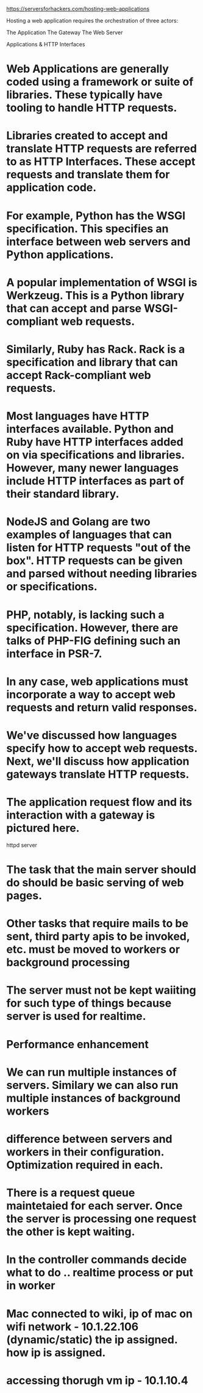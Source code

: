 https://serversforhackers.com/hosting-web-applications

Hosting a web application requires the orchestration of three actors:

The Application
The Gateway
The Web Server

Applications & HTTP Interfaces

# Web Applications are generally coded using a framework or suite of libraries. These typically have tooling to handle HTTP requests.
#
# Libraries created to accept and translate HTTP requests are referred to as HTTP Interfaces. These accept requests and translate them for application code.
#
# For example, Python has the WSGI specification. This specifies an interface between web servers and Python applications.
#
# A popular implementation of WSGI is Werkzeug. This is a Python library that can accept and parse WSGI-compliant web requests.
#
# Similarly, Ruby has Rack. Rack is a specification and library that can accept Rack-compliant web requests.
#
# Most languages have HTTP interfaces available. Python and Ruby have HTTP interfaces added on via specifications and libraries. However, many newer languages include HTTP interfaces as part of their standard library.
#
# NodeJS and Golang are two examples of languages that can listen for HTTP requests "out of the box". HTTP requests can be given and parsed without needing libraries or specifications.
#
# PHP, notably, is lacking such a specification. However, there are talks of PHP-FIG defining such an interface in PSR-7.
# In any case, web applications must incorporate a way to accept web requests and return valid responses.
#
#   We've discussed how languages specify how to accept web requests. Next, we'll discuss how application gateways translate HTTP requests.
#
#   The application request flow and its interaction with a gateway is pictured here.



httpd server


# The task that the main server should do should be basic serving of web pages.
# Other tasks that require mails to be sent, third party apis to be invoked, etc. must be moved to workers or background processing
# The server must not be kept waiiting for such type of things because server is used for realtime.

# Performance enhancement
# We can run multiple instances of servers. Similary we can also run multiple instances of background workers
# difference between servers and workers in their configuration. Optimization required in each.
# There is a request queue maintetaied for each server. Once the server is processing one request the other is kept waiting.
# In the controller commands decide what to do .. realtime process or put in worker

# Mac connected to wiki, ip of mac on wifi network - 10.1.22.106 (dynamic/static) the ip assigned. how ip is assigned.
# accessing thorugh vm ip - 10.1.10.4
